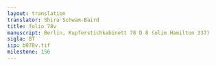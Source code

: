 ```yaml
---
layout: translation
translator: Shira Schwam-Baird
title: folio 78v
manuscript: Berlin, Kupferstichkabinett 78 D 8 (olim Hamilton 337)
sigla: BT
iip: b078v.tif
milestone: 156
---
```

